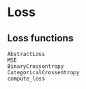 # Loss

## Loss functions

```@docs
AbstractLoss
MSE
BinaryCrossentropy
CategoricalCrossentropy
compute_loss
```

